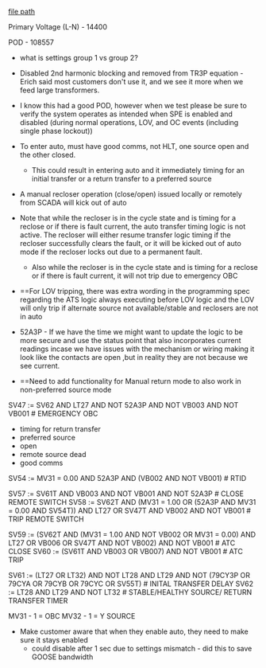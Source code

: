 
[file path](<file:///C:\Users\jnetherton\G&W Electric Co\US-PowerGridAutomation - Documents\_Lazer\125287 - West River Electric>)

Primary Voltage (L-N) - 14400

POD - 108557
- what is settings group 1 vs group 2?

- Disabled 2nd harmonic blocking and removed from TR3P equation - Erich said most customers don't use it, and we see it more when we feed large transformers.
- I know this had a good POD, however when we test please be sure to verify the system operates as intended when SPE is enabled and disabled (during normal operations, LOV, and OC events (including single phase lockout))
- To enter auto, must have good comms, not HLT, one source open and the other closed.
	- This could result in entering auto and it immediately timing for an initial transfer or a return transfer to a preferred source
- A manual recloser operation (close/open) issued locally or remotely from SCADA will kick out of auto
- Note that while the recloser is in the cycle state and is timing for a reclose or if there is fault current, the auto transfer timing logic is not active. The recloser will either resume transfer logic timing if the recloser successfully clears the fault, or it will be kicked out of auto mode if the recloser locks out due to a permanent fault.
	- Also while the recloser is in the cycle state and is timing for a reclose or if there is fault current, it will not trip due to emergency OBC
- ==For LOV tripping, there was extra wording in the programming spec regarding the ATS logic always executing before LOV logic and the LOV will only trip if alternate source not available/stable and reclosers are not in auto
- 52A3P - If we have the time we might want to update the logic to be more secure and use the status point that also incorporates current readings incase we have issues with the mechanism or wiring making it look like the contacts are open ,but in reality they are not because we see current.
- ==Need to add functionality for Manual return mode to also work in non-preferred source mode



SV47 := SV62 AND LT27 AND NOT 52A3P AND NOT VB003 AND NOT VB001 # EMERGENCY OBC
- timing for return transfer
- preferred source
- open
- remote source dead
- good comms

SV54 := MV31 = 0.00 AND 52A3P AND (VB002 AND NOT VB001) # RTID

SV57 := SV61T AND VB003 AND NOT VB001 AND NOT 52A3P # CLOSE REMOTE SWITCH
SV58 := SV62T AND (MV31 = 1.00 OR (52A3P AND MV31 = 0.00 AND SV54T)) AND LT27 OR SV47T AND VB002 AND NOT VB001 # TRIP REMOTE SWITCH

SV59 := (SV62T AND (MV31 = 1.00 AND NOT VB002 OR MV31 = 0.00) AND LT27 OR VB006 OR SV47T AND NOT VB002) AND NOT VB001 # ATC CLOSE
SV60 := (SV61T AND VB003 OR VB007) AND NOT VB001 # ATC TRIP

SV61 := (LT27 OR LT32) AND NOT LT28 AND LT29 AND NOT (79CY3P OR 79CYA OR 79CYB OR 79CYC OR SV55T) # INITAL TRANSFER DELAY
SV62 := LT28 AND LT29 AND NOT LT32 # STABLE/HEALTHY SOURCE/ RETURN TRANSFER TIMER

MV31 - 1 = OBC
MV32 - 1 = Y SOURCE


- Make customer aware that when they enable auto, they need to make sure it stays enabled
	- could disable after 1 sec due to settings mismatch - did this to save GOOSE bandwidth